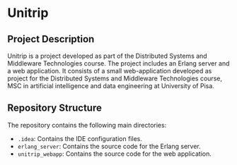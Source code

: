 # Unitrip

## Project Description
Unitrip is a project developed as part of the Distributed Systems and Middleware Technologies course. The project includes an Erlang server and a web application.
It consists of a small web-application developed as project for the Distributed Systems and Middleware Technologies course, MSC in artificial intelligence and data engineering at University of Pisa.

## Repository Structure
The repository contains the following main directories:
- `.idea`: Contains the IDE configuration files.
- `erlang_server`: Contains the source code for the Erlang server.
- `unitrip_webapp`: Contains the source code for the web application.
